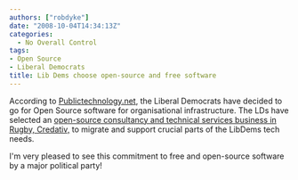 ```yaml
---
authors: ["robdyke"]
date: "2008-10-04T14:34:13Z"
categories:
  - No Overall Control
tags:
- Open Source
- Liberal Democrats
title: Lib Dems choose open-source and free software
---
```

According to [Publictechnology.net](http://www.publictechnology.net/modules.php?op=modload&name=News&file=article&sid=17334 "LibDems using open-source software"), the Liberal Democrats have decided to go for Open Source software for organisational infrastructure. The LDs have selected an [open-source consultancy and technical services business in Rugby, Credativ,](http://www.credativ.co.uk/about/news/archiv/2008/liberal-democrats-decide-to-go-for-open-source-software.html "Credativ news article") to migrate and support crucial parts of the LibDems tech needs.

I'm very pleased to see this commitment to free and open-source software by a major political party!
